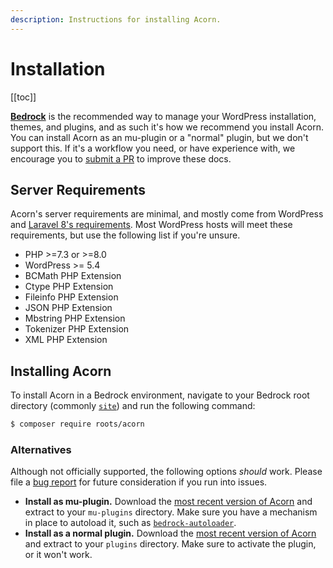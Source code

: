 ```yaml
---
description: Instructions for installing Acorn.
---
```


# Installation

[[toc]]

**[Bedrock](https://github.com/roots/bedrock)** is the recommended way to manage your WordPress installation, themes, and plugins, and as such it's how we recommend you install Acorn. You can install Acorn as an mu-plugin or a "normal" plugin, but we don't support this. If it's a workflow you need, or have experience with, we encourage you to [submit a PR](https://github.com/roots/docs/compare) to improve these docs. 

## Server Requirements

Acorn's server requirements are minimal, and mostly come from WordPress and [Laravel 8's requirements](https://laravel.com/docs/8.x/deployment#server-requirements). Most WordPress hosts will meet these requirements, but use the following list if you're unsure.

- PHP >=7.3 or >=8.0
- WordPress >= 5.4
- BCMath PHP Extension
- Ctype PHP Extension
- Fileinfo PHP Extension
- JSON PHP Extension
- Mbstring PHP Extension
- Tokenizer PHP Extension
- XML PHP Extension

## Installing Acorn

To install Acorn in a Bedrock environment, navigate to your Bedrock root directory (commonly [`site`](https://github.com/roots/roots-example-project.com/tree/master/site)) and run the following command:

```sh
$ composer require roots/acorn
```

### Alternatives

Although not officially supported, the following options _should_ work. Please file a [bug report](https://github.com/roots/docs/issues/new?assignees=&labels=&template=bug_report.md) for future consideration if you run into issues.

- **Install as mu-plugin.**
  Download the [most recent version of Acorn](https://github.com/roots/acorn/releases/latest) and extract to your `mu-plugins` directory. Make sure you have a mechanism in place to autoload it, such as [`bedrock-autoloader`](https://github.com/roots/bedrock-autoloader).
- **Install as a normal plugin.** 
  Download the [most recent version of Acorn](https://github.com/roots/acorn/releases/latest) and extract to your `plugins` directory. Make sure to activate the plugin, or it won't work.

